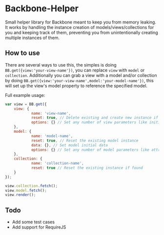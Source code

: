Backbone-Helper
===============

Small helper library for Backbone meant to keep you from memory leaking. It works by handling the instance creation of models/views/collections for you and keeping track of them, preventing you from unintentionally creating multiple instances of them.

## How to use


There are several ways to use this, the simples is doing `BB.get({view:'your-view-name'})`, you can replace `view` with `model` or `collection`. Additionally you can grab a view with a model and/or collection by doing `BB.get({view:'your-view-name',model:'your-model-name'})`, this will set up the view's model property to reference the specified model.


Full example usage:

```javascript
var view = BB.get({
	view: {
			name: 'view-name',
			reset: true, // Delete existing and create new instance if found
			options: {} // Set any number of view parameters like initialize, el, tagName, etc
	},
	model: {
			name: 'model-name',
			reset: true, // Reset the existing model instance
			data: {}, // Set model initial data
			options: {} // Set any number of model parameters like attributeId, initialize, etc
	},
	collection: {
			name: 'collection-name',
			reset: true // Reset the existing instance if found
	}
});

view.collection.fetch();
view.model.fetch();
view.render();
```

## Todo
- Add some test cases
- Add support for RequireJS
